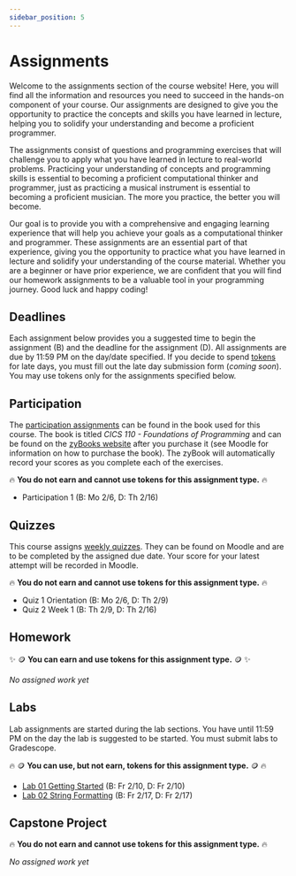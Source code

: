 ```yaml
---
sidebar_position: 5
---
```


# Assignments

Welcome to the assignments section of the course website! Here, you will find all the information and resources you need to succeed in the hands-on component of your course. Our assignments are designed to give you the opportunity to practice the concepts and skills you have learned in lecture, helping you to solidify your understanding and become a proficient programmer.

The assignments consist of questions and programming exercises that will challenge you to apply what you have learned in lecture to real-world problems. Practicing your understanding of concepts and programming skills is essential to becoming a proficient computational thinker and programmer, just as practicing a musical instrument is essential to becoming a proficient musician. The more you practice, the better you will become.

Our goal is to provide you with a comprehensive and engaging learning experience that will help you achieve your goals as a computational thinker and programmer. These assignments are an essential part of that experience, giving you the opportunity to practice what you have learned in lecture and solidify your understanding of the course material. Whether you are a beginner or have prior experience, we are confident that you will find our homework assignments to be a valuable tool in your programming journey. Good luck and happy coding!

## Deadlines

Each assignment below provides you a suggested time to begin the assignment (B) and the deadline for the assignment (D). All assignments are due by 11:59 PM on the day/date specified. If you decide to spend [tokens](/main/information/syllabus#submission-currency-) for late days, you must fill out the late day submission form (*coming soon*). You may use tokens only for the assignments specified below.

## Participation

The [participation assignments](/main/information/syllabus#participation) can be found in the book used for this course. The book is titled *CICS 110 - Foundations of Programming* and can be found on the [zyBooks website](https://learn.zybooks.com/) after you purchase it (see Moodle for information on how to purchase the book). The zyBook will automatically record your scores as you complete each of the exercises.

🔥 **You do not earn and cannot use tokens for this assignment type.** 🔥

- Participation 1 (B: Mo 2/6, D: Th 2/16)

## Quizzes

This course assigns [weekly quizzes](/main/information/syllabus#quizzes). They can be found on Moodle and are to be completed by the assigned due date. Your score for your latest attempt will be recorded in Moodle.

🔥 **You do not earn and cannot use tokens for this assignment type.** 🔥

- Quiz 1 Orientation (B: Mo 2/6, D: Th 2/9)
- Quiz 2 Week 1 (B: Th 2/9, D: Th 2/16)

## Homework

✨ 🪙 **You can earn and use tokens for this assignment type.** 🪙 ✨

*No assigned work yet*

## Labs

Lab assignments are started during the lab sections. You have until 11:59 PM on the day the lab is suggested to be started. You must submit labs to Gradescope.

🔥 🪙 **You can use, but not earn, tokens for this assignment type.** 🪙 🔥

- [Lab 01 Getting Started](/main/labs/python-setup) (B: Fr 2/10, D: Fr 2/10)
- [Lab 02 String Formatting](/main/labs/string-formatting) (B: Fr 2/17, D: Fr 2/17)

## Capstone Project

🔥 **You do not earn and cannot use tokens for this assignment type.** 🔥

*No assigned work yet*
